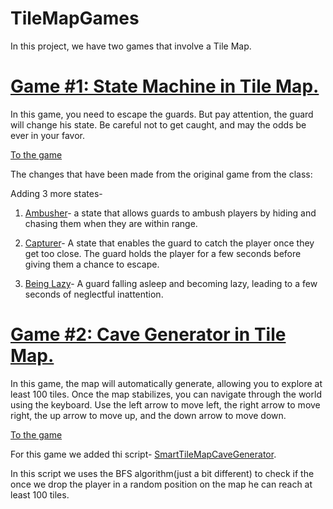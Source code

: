 # TileMapGames
In this project, we have two games that involve a Tile Map.

# <ins>Game #1: State Machine in Tile Map.</ins>

In this game, you need to escape the guards. But pay attention, the guard will change his state. Be careful not to get caught, and may the odds be ever in your favor.

[To the game](https://edenxhadar.itch.io/state-machine-in-tile-map-game)

The changes that have been made from the original game from the class:

Adding 3 more states-

1. [Ambusher](https://github.com/game-devcourse/TileMapGames/blob/main/Assets/Scripts/3-enemies/Ambusher.cs)- a state that allows guards to ambush players by hiding and chasing them when they are within range.

2. [Capturer](https://github.com/game-devcourse/TileMapGames/blob/main/Assets/Scripts/3-enemies/Capturer.cs)- A state that enables the guard to catch the player once they get too close. The guard holds the player for a few seconds before giving them a chance to escape.

3. [Being Lazy](https://github.com/game-devcourse/TileMapGames/blob/main/Assets/Scripts/3-enemies/BeingLazy.cs)- A guard falling asleep and becoming lazy, leading to a few seconds of neglectful inattention.



   
# <ins>Game #2: Cave Generator in Tile Map.</ins>

In this game, the map will automatically generate, allowing you to explore at least 100 tiles. Once the map stabilizes, you can navigate through the world using the keyboard. Use the left arrow to move left, the right arrow to move right, the up arrow to move up, and the down arrow to move down.

[To the game](https://edenxhadar.itch.io/cave-generator-game)

For this game we added thi script- [SmartTileMapCaveGenerator](https://github.com/game-devcourse/TileMapGames/blob/main/Assets/Scripts/4-generation/SmartTileMapCaveGenerator.cs).

In this script we uses the BFS algorithm(just a bit different) to check if the once we drop the player in a random position on the map he can reach at least 100 tiles.
